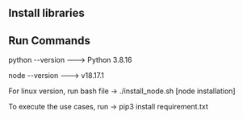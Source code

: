 ## Install libraries

## Run Commands

python --version ---> Python 3.8.16

node --version ---> v18.17.1

For linux version, run bash file -> ./install_node.sh [node installation]

To execute the use cases, run -> pip3 install requirement.txt

